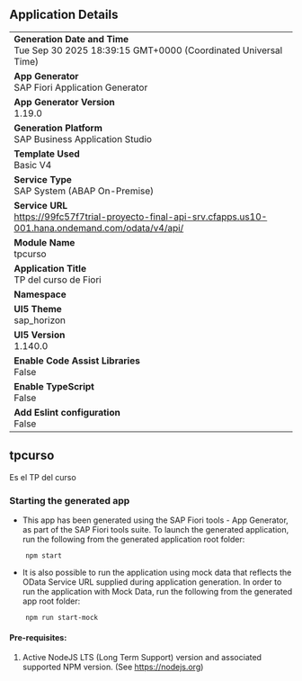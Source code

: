 ## Application Details
|               |
| ------------- |
|**Generation Date and Time**<br>Tue Sep 30 2025 18:39:15 GMT+0000 (Coordinated Universal Time)|
|**App Generator**<br>SAP Fiori Application Generator|
|**App Generator Version**<br>1.19.0|
|**Generation Platform**<br>SAP Business Application Studio|
|**Template Used**<br>Basic V4|
|**Service Type**<br>SAP System (ABAP On-Premise)|
|**Service URL**<br>https://99fc57f7trial-proyecto-final-api-srv.cfapps.us10-001.hana.ondemand.com/odata/v4/api/|
|**Module Name**<br>tpcurso|
|**Application Title**<br>TP del curso de Fiori|
|**Namespace**<br>|
|**UI5 Theme**<br>sap_horizon|
|**UI5 Version**<br>1.140.0|
|**Enable Code Assist Libraries**<br>False|
|**Enable TypeScript**<br>False|
|**Add Eslint configuration**<br>False|

## tpcurso

Es el TP del curso

### Starting the generated app

-   This app has been generated using the SAP Fiori tools - App Generator, as part of the SAP Fiori tools suite.  To launch the generated application, run the following from the generated application root folder:

```
    npm start
```

- It is also possible to run the application using mock data that reflects the OData Service URL supplied during application generation.  In order to run the application with Mock Data, run the following from the generated app root folder:

```
    npm run start-mock
```

#### Pre-requisites:

1. Active NodeJS LTS (Long Term Support) version and associated supported NPM version.  (See https://nodejs.org)


